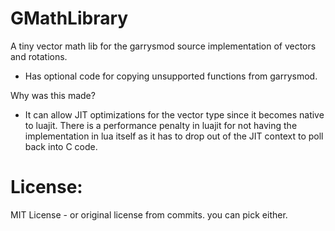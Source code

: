 GMathLibrary
======================

A tiny vector math lib for the garrysmod source implementation of vectors and rotations.
- Has optional code for copying unsupported functions from garrysmod.

Why was this made?
- It can allow JIT optimizations for the vector type since it becomes native to luajit. There is a performance penalty in luajit for not having the implementation in lua itself as it has to drop out of the JIT context to poll back into C code.

License:
===
MIT License - or original license from commits. you can pick either.
